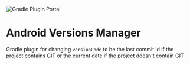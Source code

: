 ![Gradle Plugin Portal](https://img.shields.io/gradle-plugin-portal/v/com.github.sh3lan93.android-version-manager?style=for-the-badge)

# Android Versions Manager

Gradle plugin for changing `versionCode` to be the last commit id if the project contains GIT or the current date if the project doesn't contain GIT



